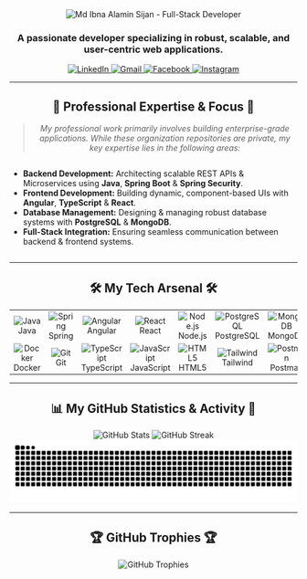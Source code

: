 <!-- 
  FINAL & BEST VERSION
  This profile uses a custom-made, professionally animated GIF banner hosted on a reliable server.
  It is designed to be modern, professional, and 100% reliable.
-->

<!-- 1. Custom Animated GIF Banner -->
<div align="center">
  <img src="https://i.ibb.co/bF9N41T/Sijan-Professional-Banner.gif" alt="Md Ibna Alamin Sijan - Full-Stack Developer"/>
</div>

<!-- 2. Introduction & Social Links -->
<div align="center" style="margin-top: 15px;">
  <h3 align="center">A passionate developer specializing in robust, scalable, and user-centric web applications.</h3>
</div>

<div align="center" style="margin-top: 10px;">
  <a href="https://linkedin.com/in/alamin-sijun-9783a52a4" target="_blank">
    <img src="https://img.shields.io/badge/LinkedIn-0077B5?style=for-the-badge&logo=linkedin&logoColor=white" alt="LinkedIn"/>
  </a>
  <a href="mailto:ibnaalamin00@gmail.com">
    <img src="https://img.shields.io/badge/Gmail-D14836?style=for-the-badge&logo=gmail&logoColor=white" alt="Gmail"/>
  </a>
  <a href="https://fb.com/ibna.alamin" target="_blank">
    <img src="https://img.shields.io/badge/Facebook-1877F2?style=for-the-badge&logo=facebook&logoColor=white" alt="Facebook"/>
  </a>
  <a href="https://instagram.com/ibna_alamin" target="_blank">
    <img src="https://img.shields.io/badge/Instagram-E4405F?style=for-the-badge&logo=instagram&logoColor=white" alt="Instagram"/>
  </a>
</div>

---

<!-- 3. Professional Expertise & Focus -->
<h2 align="center">💼 Professional Expertise & Focus 💼</h2>
<div align="center">
  <blockquote>
    <p><em>My professional work primarily involves building enterprise-grade applications. While these organization repositories are private, my key expertise lies in the following areas:</em></p>
  </blockquote>
  <ul align="left" style="display: inline-block; text-align: left;">
    <li><strong>Backend Development:</strong> Architecting scalable REST APIs & Microservices using <strong>Java</strong>, <strong>Spring Boot</strong> & <strong>Spring Security</strong>.</li>
    <li><strong>Frontend Development:</strong> Building dynamic, component-based UIs with <strong>Angular</strong>, <strong>TypeScript</strong> & <strong>React</strong>.</li>
    <li><strong>Database Management:</strong> Designing & managing robust database systems with <strong>PostgreSQL</strong> & <strong>MongoDB</strong>.</li>
    <li><strong>Full-Stack Integration:</strong> Ensuring seamless communication between backend & frontend systems.</li>
  </ul>
</div>

---

<!-- 4. My Tech Arsenal -->
<h2 align="center">🛠 My Tech Arsenal 🛠</h2>
<div align="center">
  <table>
    <tr>
      <td align="center" width="96"><img src="https://cdn.jsdelivr.net/gh/devicons/devicon/icons/java/java-original-wordmark.svg" width="48" height="48" alt="Java" /><br>Java</td>
      <td align="center" width="96"><img src="https://cdn.jsdelivr.net/gh/devicons/devicon/icons/spring/spring-original-wordmark.svg" width="48" height="48" alt="Spring" /><br>Spring</td>
      <td align="center" width="96"><img src="https://cdn.jsdelivr.net/gh/devicons/devicon/icons/angularjs/angularjs-original.svg" width="48" height="48" alt="Angular" /><br>Angular</td>
      <td align="center" width="96"><img src="https://cdn.jsdelivr.net/gh/devicons/devicon/icons/react/react-original-wordmark.svg" width="48" height="48" alt="React" /><br>React</td>
      <td align="center" width="96"><img src="https://cdn.jsdelivr.net/gh/devicons/devicon/icons/nodejs/nodejs-original-wordmark.svg" width="48" height="48" alt="Node.js" /><br>Node.js</td>
      <td align="center" width="96"><img src="https://cdn.jsdelivr.net/gh/devicons/devicon/icons/postgresql/postgresql-original-wordmark.svg" width="48" height="48" alt="PostgreSQL" /><br>PostgreSQL</td>
      <td align="center" width="96"><img src="https://cdn.jsdelivr.net/gh/devicons/devicon/icons/mongodb/mongodb-original-wordmark.svg" width="48" height="48" alt="MongoDB" /><br>MongoDB</td>
    </tr>
    <tr>
      <td align="center" width="96"><img src="https://cdn.jsdelivr.net/gh/devicons/devicon/icons/docker/docker-original-wordmark.svg" width="48" height="48" alt="Docker" /><br>Docker</td>
      <td align="center" width="96"><img src="https://cdn.jsdelivr.net/gh/devicons/devicon/icons/git/git-original-wordmark.svg" width="48" height="48" alt="Git" /><br>Git</td>
      <td align="center" width="96"><img src="https://cdn.jsdelivr.net/gh/devicons/devicon/icons/typescript/typescript-plain.svg" width="48" height="48" alt="TypeScript" /><br>TypeScript</td>
      <td align="center" width="96"><img src="https://cdn.jsdelivr.net/gh/devicons/devicon/icons/javascript/javascript-plain.svg" width="48" height="48" alt="JavaScript" /><br>JavaScript</td>
      <td align="center" width="96"><img src="https://cdn.jsdelivr.net/gh/devicons/devicon/icons/html5/html5-original-wordmark.svg" width="48" height="48" alt="HTML5" /><br>HTML5</td>
      <td align="center" width="96"><img src="https://cdn.jsdelivr.net/gh/devicons/devicon/icons/tailwindcss/tailwindcss-original-wordmark.svg" width="48" height="48" alt="Tailwind" /><br>Tailwind</td>
      <td align="center" width="96"><img src="https://cdn.jsdelivr.net/gh/devicons/devicon/icons/postman/postman-original.svg" width="48" height="48" alt="Postman" /><br>Postman</td>
    </tr>
  </table>
</div>

---

<!-- 5. GitHub Stats & Snake -->
<h2 align="center">📊 My GitHub Statistics & Activity 🐍</h2>
<div align="center">
    <img src="https://github-readme-stats.vercel.app/api?username=alaminone&show_icons=true&theme=tokyonight&hide_border=true&count_private=true&include_all_commits=true&cache_seconds=3600" alt="GitHub Stats" />
    <img src="https://github-readme-streak-stats.herokuapp.com/?user=alaminone&theme=tokyonight&hide_border=true" alt="GitHub Streak" />
    <br>
    <img src="https://raw.githubusercontent.com/alaminone/alaminone/output/github-contribution-grid-snake.svg" alt="Contribution Snake"/>
</div>

---

<!-- 6. GitHub Trophies -->
<h2 align="center">🏆 GitHub Trophies 🏆</h2>
<div align="center">
  <img src="https://github-profile-trophy.vercel.app/?username=alaminone&theme=tokyonight&no-frame=true&no-bg=true&margin-w=15&margin-h=15&column=7" alt="GitHub Trophies" />
</div>
